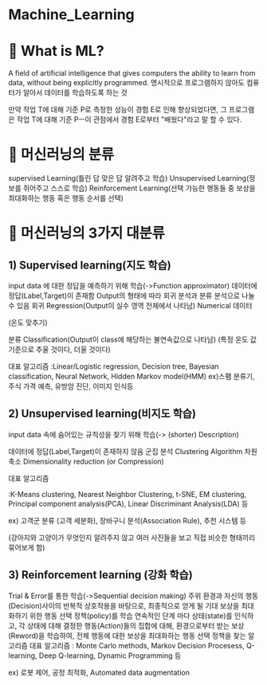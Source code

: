 # Machine_Learning
# 🐌 What is ML?
A field of artificial intelligence that gives computers the ability to learn from data, without being explicitly programmed.
명시적으로 프로그램하지 않아도 컴퓨터가 알아서 데이터를 학습하도록 하는 것

만약 작업 T에 대해 기준 P로 측정한 성능이 경험 E로 인해 향상되었다면, 그 프로그램은 작업 T에 대해 기준 Pㅡ이 관점에서 경험 E로부터 "배웠다"라고 말 할 수 있다.
# 🐌 머신러닝의 분류
supervised Learning(틀린 답 맞은 답 알려주고 학습)
Unsupervised Learning(정보를 쥐어주고 스스로 학습)
Reinforcement Learning(선택 가능한 행동들 중 보상을 최대화하는 행동 혹은 행동 순서를 선택)
# 🐌 머신러닝의 3가지 대분류
## 1) Supervised learning(지도 학습)
input data 에 대한 정답을 예측하기 위해 학습(->Function approximator)
데이터에 정답(Label,Target)이 존재함
Output의 형태에 따라 회귀 분석과 분류 분석으로 나눌 수 있음
회귀 Regression(Output이 실수 영역 전체에서 나타남)
Numerical 데이터

(온도 맞추기)

분류 Classification(Output이 class에 해당하는 불연속값으로 나타남)
(특정 온도 값 기준으로 추울 것이다, 더울 것이다)

대표 알고리즘 :Linear/Logistic regression, Decision tree, Bayesian classification, Neural Network, Hidden Markov model(HMM)
ex)스팸 분류기, 주식 가격 예측, 유방암 진단, 이미지 인식등

## 2) Unsupervised learning(비지도 학습)
input data 속에 숨어있는 규칙성을 찾기 위해 학습(-> (shorter) Description)

데이터에 정답(Label,Target)이 존재하지 않음 군집 분석 Clustering Algorithm 차원 축소 Dimensionality reduction (or Compression)

대표 알고리즘

:K-Means clustering, Nearest Neighbor Clustering, t-SNE, EM clustering, Principal component analysis(PCA), Linear Discriminant Analysis(LDA) 등

ex) 고객군 분류 (고객 세분화), 장바구니 분석(Association Rule), 추천 시스템 등

(강아지와 고양이가 무엇인지 알려주지 않고 여러 사진들을 보고 직접 비슷한 형태끼리 묶어보게 함)

## 3) Reinforcement learning (강화 학습)
Trial & Error를 통한 학습(->Sequential decision making)
주위 환경과 자신의 행동(Decision)사이의 반복적 상호작용을 바탕으로, 최종적으로 얻게 될 기대 보상을 최대화하기 위한 행동 선택 정책(policy)를 학습
연속적인 단계 마다 상태(state)를 인식하고, 각 상태에 대해 결정한 행동(Action)들의 집합에 대해, 환경으로부터 받는 보상(Reword)을 학습하여, 전체 행동에 대한 보상을 최대화하는 행동 선택 정책을 찾는 알고리즘
대표 알고리즘
: Monte Carlo methods, Markov Decision Procesess, Q-learning, Deep Q-learning, Dynamic Programming 등

ex) 로봇 제어, 공정 최적화, Automated data augmentation

